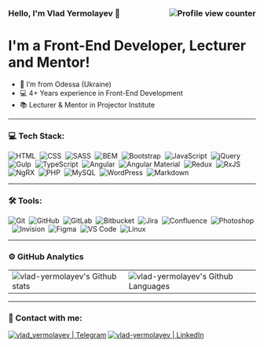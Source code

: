 ### Hello, I'm Vlad Yermolayev 👋 <img src="https://komarev.com/ghpvc/?username=vlad-yermolayev&label=Profile%20Views%20&color=ff0000&style=flat-square" align="right" alt="Profile view counter" title="Profile view counter" />

# I'm a Front-End Developer, Lecturer and Mentor!

- 📍 I’m from Odessa (Ukraine)
- 💻 4+ Years experience in Front-End Development
- 📚 Lecturer & Mentor in Projector Institute

---

### 💻 Tech Stack:

![HTML](https://img.shields.io/badge/html-e44d26.svg?&style=for-the-badge&logo=html5&logoColor=fff "HTML")&nbsp;
![CSS](https://img.shields.io/badge/css-0692c1.svg?&style=for-the-badge&logo=css3&logoColor=fff "CSS")&nbsp;
![SASS](https://img.shields.io/badge/sass-cf649a.svg?&style=for-the-badge&logo=sass&logoColor=fff "SASS")&nbsp;
![BEM](https://img.shields.io/badge/bem-17a1e6.svg?&style=for-the-badge&logo=bem&logoColor=fff "BEM")&nbsp;
![Bootstrap](https://img.shields.io/badge/bootstrap-712cf9.svg?&style=for-the-badge&logo=bootstrap&logoColor=fff "Bootstrap")&nbsp;
![JavaScript](https://img.shields.io/badge/javascript-f7e018.svg?&style=for-the-badge&logo=javascript&logoColor=fff "JavaScript")&nbsp;
![jQuery](https://img.shields.io/badge/jquery-0769ad.svg?&style=for-the-badge&logo=jquery&logoColor=fff "jQuery")&nbsp;
![Gulp](https://img.shields.io/badge/gulp-cf4647.svg?&style=for-the-badge&logo=gulp&logoColor=fff "Gulp")&nbsp;
![TypeScript](https://img.shields.io/badge/typescript-3178c6.svg?&style=for-the-badge&logo=typescript&logoColor=fff "TypeScript")&nbsp;
![Angular](https://img.shields.io/badge/angular-c3002f.svg?&style=for-the-badge&logo=angular&logoColor=fff "Angular")&nbsp;
![Angular Material](https://img.shields.io/badge/angular%20material-fb8c00.svg?&style=for-the-badge&logo=angular-material&logoColor=fff "Angular Material")&nbsp;
![Redux](https://img.shields.io/badge/redux-764abc.svg?&style=for-the-badge&logo=redux&logoColor=fff "Redux")&nbsp;
![RxJS](https://img.shields.io/badge/rxjs-d81b60.svg?&style=for-the-badge&logo=rxjs&logoColor=fff "RxJS")&nbsp;
![NgRX](https://img.shields.io/badge/ngrx-211424.svg?&style=for-the-badge&logo=ngrx&logoColor=fff "NgRX")&nbsp;
![PHP](https://img.shields.io/badge/php-7a86b8.svg?&style=for-the-badge&logo=php&logoColor=fff "PHP")&nbsp;
![MySQL](https://img.shields.io/badge/mysql-f29221.svg?&style=for-the-badge&logo=mysql&logoColor=fff "MySQL")&nbsp;
![WordPress](https://img.shields.io/badge/wordpress-23282d.svg?&style=for-the-badge&logo=wordpress&logoColor=fff "WordPress")&nbsp;
![Markdown](https://img.shields.io/badge/markdown-000.svg?&style=for-the-badge&logo=markdown&logoColor=fff "Markdown")&nbsp;

---

### 🛠 Tools:

![Git](https://img.shields.io/badge/git-f05030.svg?&style=for-the-badge&logo=git&logoColor=fff "Git")&nbsp;
![GitHub](https://img.shields.io/badge/github-000.svg?&style=for-the-badge&logo=github&logoColor=fff "GitHub")&nbsp;
![GitLab](https://img.shields.io/badge/gitlab-e24329.svg?&style=for-the-badge&logo=gitlab&logoColor=fff "GitLab")&nbsp;
![Bitbucket](https://img.shields.io/badge/bitbucket-267ff6.svg?&style=for-the-badge&logo=bitbucket&logoColor=fff "Bitbucket")&nbsp;
![Jira](https://img.shields.io/badge/jira-2684ff.svg?&style=for-the-badge&logo=atlassian&logoColor=fff "Jira")&nbsp;
![Confluence](https://img.shields.io/badge/confluence-2684ff.svg?&style=for-the-badge&logo=confluence&logoColor=fff "Confluence")&nbsp;
![Photoshop](https://img.shields.io/badge/photoshop-2243c0.svg?&style=for-the-badge&logo=adobe-photoshop&logoColor=fff "Photoshop")&nbsp;
![Invision](https://img.shields.io/badge/invision-ff3366.svg?&style=for-the-badge&logo=invision&logoColor=fff "Invision")&nbsp;
![Figma](https://img.shields.io/badge/figma-2c2c2c.svg?&style=for-the-badge&logo=figma&logoColor=fff "Figma")&nbsp;
![VS Code](https://img.shields.io/badge/vs%20code-0066b8.svg?&style=for-the-badge&logo=visual-studio-code&logoColor=fff "VS Code")&nbsp;
![Linux](https://img.shields.io/badge/linux-000.svg?&style=for-the-badge&logo=linux&logoColor=fff "Linux")&nbsp;

---

### ⚙️ GitHub Analytics

<table>
  <tr>
    <td>
      <img align="left" src="https://github-readme-streak-stats.herokuapp.com/?user=vlad-yermolayev&theme=algolia" alt="vlad-yermolayev's Github stats" title="vlad-yermolayev's Github stats" />
    </td>
    <td>
      <img align="right" src="https://github-readme-stats-eight-theta.vercel.app/api/top-langs/?username=vlad-yermolayev&theme=algolia&layout=compact" alt="vlad-yermolayev's Github Languages" title="vlad-yermolayev's Github Languages" />
    </td>
  </tr>
</table>

---

### 🤝 Contact with me:

[![vlad_yermolayev | Telegram](https://img.shields.io/badge/telegram-24abeb.svg?&style=for-the-badge&logo=telegram&logoColor=fff "Telegram")](https://t.me/vlad_yermolayev)
[![vlad-yermolayev | LinkedIn](https://img.shields.io/badge/linkedin-0c64c5.svg?&style=for-the-badge&logo=linkedin&logoColor=fff "LinkedIn")](https://www.linkedin.com/in/vlad-yermolayev/)